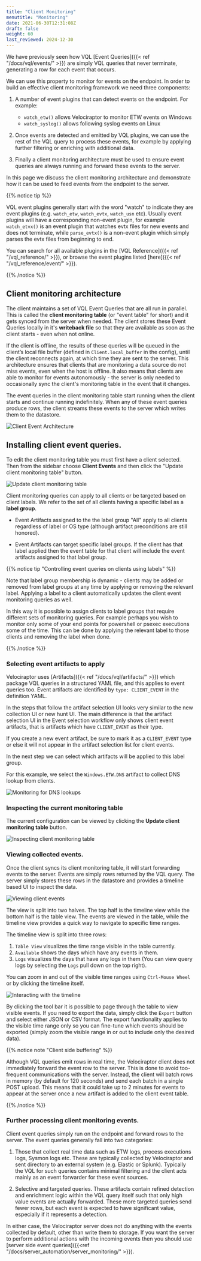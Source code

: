 ```yaml
---
title: "Client Monitoring"
menutitle: "Monitoring"
date: 2021-06-30T12:31:08Z
draft: false
weight: 60
last_reviewed: 2024-12-30
---
```


We have previously seen how VQL [Event Queries]({{< ref
"/docs/vql/events/" >}}) are simply VQL queries that never terminate,
generating a row for each event that occurs.

We can use this property to monitor for events on the endpoint. In
order to build an effective client monitoring framework we need three
components:

1. A number of event plugins that can detect events on the
   endpoint. For example:
   - `watch_etw()` allows Velociraptor to monitor ETW events on Windows
   - `watch_syslog()` allows following syslog events on Linux

2. Once events are detected and emitted by VQL plugins, we can use the rest of
   the VQL query to process these events, for example by applying further
   filtering or enriching with additional data.

3. Finally a client monitoring architecture must be used to ensure
   event queries are always running and forward these events to the
   server.

In this page we discuss the client monitoring architecture and
demonstrate how it can be used to feed events from the endpoint to the
server.

{{% notice tip %}}

VQL event plugins generally start with the word "watch" to indicate they are
event plugins (e.g. `watch_etw`, `watch_evtx`, `watch_usn` etc). Usually event
plugins will have a corresponding non-event plugin, for example `watch_etvx()`
is an event plugin that watches evtx files for new events and does not
terminate, while `parse_evtx()` is a non-event plugin which simply parses the
evtx files from beginning to end.

You can search for all available plugins in the
[VQL Reference]({{< ref "/vql_reference/" >}}),
or browse the event plugins listed
[here]({{< ref "/vql_reference/event/" >}}).

{{% /notice %}}

## Client monitoring architecture

The client maintains a set of VQL Event Queries that are all run in parallel.
This is called the **client monitoring table** (or "event table" for short) and
it gets synced from the server when needed. The client stores these Event
Queries locally in it's **writeback file** so that they are available as soon as
the client starts - even when not online.

If the client is offline, the results of these queries will be queued in the
client’s local file buffer (defined in `Client.local_buffer` in the config),
until the client reconnects again, at which time they are sent to the server.
This architecture ensures that clients that are monitoring a data source do not
miss events, even when the host is offline. It also means that clients are able
to monitor for events autonomously - the server is only needed to occasionally
sync the client's monitoring table in the event that it changes.

The event queries in the client monitoring table start running when the client
starts and continue running indefinitely. When any of these event queries
produce rows, the client streams these events to the server which writes them to
the datastore.

![Client Event Architecture](client_events_arch.svg)


## Installing client event queries.

To edit the client monitoring table you must first have a client selected. Then
from the sidebar choose **Client Events** and then click the "Update client
monitoring table" button.

![Update client monitoring table](updating_client_events.svg)

Client monitoring queries can apply to all clients or be targeted based on
client labels. We refer to the set of all clients having a specific label as a
**label group**.

- Event Artifacts assigned to the the label group "All" apply to all clients
  regardless of label or OS type (although artifact preconditions are
  still honored).

- Event Artifacts can target specific label groups. If the client has
  that label applied then the event table for that client will include
  the event artifacts assigned to that label group.

{{% notice tip "Controlling event queries on clients using labels" %}}

Note that label group membership is dynamic - clients may be added or
removed from label groups at any time by applying or removing the
relevant label. Applying a label to a client automatically updates the
client event monitoring queries as well.

In this way it is possible to assign clients to label groups that require
different sets of monitoring queries. For example perhaps you wish to monitor
only some of your end points for powershell or psexec executions some of the
time. This can be done by applying the relevant label to those clients and
removing the label when done.

{{% /notice %}}

### Selecting event artifacts to apply

Velociraptor uses [Artifacts]({{< ref "/docs/vql/artifacts/" >}}) which package
VQL queries in a structured YAML file, and this applies to event queries too.
Event artifacts are identified by `type: CLIENT_EVENT` in the definition YAML.

In the steps that follow the artifact selection UI looks very similar to the new
collection UI or new hunt UI. The main difference is that the artifact selection
UI in the Event selection workflow only shows client event artifacts, that is
artifacts which have `CLIENT_EVENT` as their type.

If you create a new event artifact, be sure to mark it as a `CLIENT_EVENT` type
or else it will not appear in the artifact selection list for client events.

In the next step we can select which artifacts will be applied to this label
group.

For this example, we select the `Windows.ETW.DNS` artifact to collect
DNS lookup from clients.

![Monitoring for DNS lookups](dns_monitoring.png)



### Inspecting the current monitoring table

The current configuration can be viewed by clicking the
**Update client monitoring table** button.

![Inspecting client monitoring table](inspecting_table.svg)

### Viewing collected events.

Once the client syncs its client monitoring table, it will start
forwarding events to the server. Events are simply rows returned by
the VQL query. The server simply stores these rows in the datastore
and provides a timeline based UI to inspect the data.

![Viewing client events](viewing_client_events.svg)

The view is split into two halves. The top half is the timeline view
while the bottom half is the table view. The events are viewed in
the table, while the timeline view provides a quick way to navigate
to specific time ranges.

The timeline view is split into three rows:

1. `Table View` visualizes the time range visible in the table currently.
2. `Available` shows the days which have any events in them.
3. `Logs` visualizes the days that have any logs in them (You can view query
   logs by selecting the `Logs` pull down on the top right).

You can zoom in and out of the visible time ranges using `Ctrl-Mouse
Wheel` or by clicking the timeline itself.

![Interacting with the timeline](event-monitoring-1.svg)

By clicking the tool bar it is possible to page through the table to
view visible events. If you need to export the data, simply click the
`Export` button and select either JSON or CSV format. The export
functionality applies to the visible time range only so you can fine-tune
which events should be exported (simply zoom the visible range in or
out to include only the desired data).

{{% notice note "Client side buffering" %}}

Although VQL queries emit rows in real time, the Velociraptor client does not
immediately forward the event row to the server. This is done to avoid
too-frequent communications with the server. Instead, the client will batch rows
in memory (by default for 120 seconds) and send each batch in a single POST
upload. This means that it could take up to 2 minutes for events to appear at
the server once a new artifact is added to the client event table.

{{% /notice %}}

### Further processing client monitoring events.

Client event queries simply run on the endpoint and forward rows to
the server. The event queries generally fall into two categories:

1. Those that collect real time data such as ETW logs, process executions logs,
   Sysmon logs etc. These are typically collected by Velociraptor and sent
   directory to an external system (e.g. Elastic or Splunk). Typically the VQL
   for such queries contains minimal filtering and the client acts mainly as an
   event forwarder for these event sources.

2. Selective and targeted queries. These artifacts contain refined detection and
   enrichment logic within the VQL query itself such that only high value events
   are actually forwarded. These more targeted queries send fewer rows, but each
   event is expected to have significant value, especially if it represents a
   detection.

In either case, the Velociraptor server does not do anything with the
events collected by default, other than write them to storage. If you want the
server to perform additional actions with the incoming events then you should
use [server side event queries]({{<ref "/docs/server_automation/server_monitoring/" >}}).
